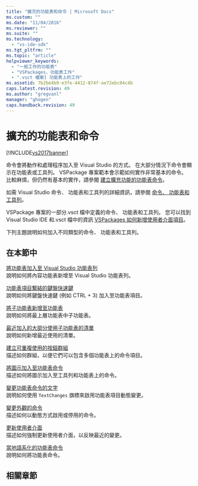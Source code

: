 ```yaml
---
title: "擴充的功能表和命令 | Microsoft Docs"
ms.custom: ""
ms.date: "11/04/2016"
ms.reviewer: ""
ms.suite: ""
ms.technology: 
  - "vs-ide-sdk"
ms.tgt_pltfrm: ""
ms.topic: "article"
helpviewer_keywords: 
  - "一般工作的功能表"
  - "VSPackages，功能表工作"
  - ".vsct 檔案] 功能表上的工作"
ms.assetid: 7b2be4b9-e3fe-4412-874f-ae72ebc84c4b
caps.latest.revision: 49
ms.author: "gregvanl"
manager: "ghogen"
caps.handback.revision: 49
---
```

# 擴充的功能表和命令
[!INCLUDE[vs2017banner](../code-quality/includes/vs2017banner.md)]

命令會將動作和處理程序加入至 Visual Studio 的方式。 在大部分情況下命令會顯示在功能表或工具列。 VSPackage 專案範本會示範如何實作非常基本的命令。 比較麻煩，但仍然有基本的實作，請參閱 [建立擴充功能的功能表命令](../extensibility/creating-an-extension-with-a-menu-command.md)。  
  
 如需 Visual Studio 命令、 功能表和工具列的詳細資訊，請參閱 [命令、 功能表和工具列](../extensibility/internals/commands-menus-and-toolbars.md)。  
  
 VSPackage 專案的一部分.vsct 檔中定義的命令、 功能表和工具列。 您可以找到 Visual Studio IDE 和.vsct 檔中的資訊 [VSPackages 如何新增使用者介面項目](../extensibility/internals/how-vspackages-add-user-interface-elements.md)。  
  
 下列主題說明如何加入不同類型的命令、 功能表和工具列。  
  
## 在本節中  
 [將功能表加入至 Visual Studio 功能表列](../extensibility/adding-a-menu-to-the-visual-studio-menu-bar.md)  
 說明如何將內容功能表新增至 Visual Studio 功能表列。  
  
 [功能表項目繫結的鍵盤快速鍵](../extensibility/binding-keyboard-shortcuts-to-menu-items.md)  
 說明如何將鍵盤快速鍵 \(例如 CTRL \+ 3\) 加入至功能表項目。  
  
 [將子功能表新增至功能表](../extensibility/adding-a-submenu-to-a-menu.md)  
 說明如何將最上層功能表中子功能表。  
  
 [最近加入的大部分使用子功能表的清單](../extensibility/adding-a-most-recently-used-list-to-a-submenu.md)  
 說明如何新增最近使用的清單。  
  
 [建立可重複使用的按鈕群組](../extensibility/creating-reusable-groups-of-buttons.md)  
 描述如何群組，以便它們可以包含多個功能表上的命令項目。  
  
 [將圖示加入至功能表命令](../extensibility/adding-icons-to-menu-commands.md)  
 描述如何將圖示加入至工具列和功能表上的命令。  
  
 [變更功能表命令的文字](../extensibility/changing-the-text-of-a-menu-command.md)  
 說明如何使用 `TextChanges` 旗標來啟用功能表項目動態變更。  
  
 [變更外觀的命令](../extensibility/changing-the-appearance-of-a-command.md)  
 描述如何以動態方式啟用或停用的命令。  
  
 [更新使用者介面](../extensibility/updating-the-user-interface.md)  
 描述如何強制更新使用者介面，以反映最近的變更。  
  
 [當地語系化的功能表命令](../extensibility/localizing-menu-commands.md)  
 說明如何將功能表命令。  
  
## 相關章節